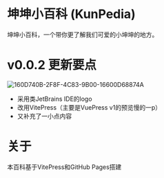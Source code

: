 # 坤坤小百科 (KunPedia)
坤坤小百科，一个带你更了解我们可爱的小坤坤的地方。
# v0.0.2 更新要点
![160D740B-2F8F-4C83-9B00-16600D68874A](https://user-images.githubusercontent.com/30791583/180913636-7e1cce18-f9fa-45c0-9d23-1915125bf9ff.jpeg)
- 采用类JetBrains IDE的logo
- 改用VitePress（主要是VuePress v1的预览慢的一p）
- 又补充了一小点内容
# 关于
本百科基于VitePress和GitHub Pages搭建
